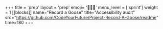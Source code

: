 +++
title = 'prep'
layout = 'prep'
emoji= '🧑🏾‍💻'
menu_level = ['sprint']
weight = 1
[[blocks]]
name="Record a Goose"
title="Accessibility audit"
src="https://github.com/CodeYourFuture/Project-Record-A-Goose/readme"
time=180
+++
